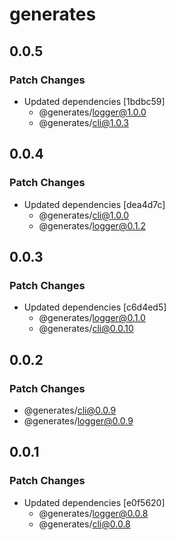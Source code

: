 # generates

## 0.0.5

### Patch Changes

- Updated dependencies [1bdbc59]
  - @generates/logger@1.0.0
  - @generates/cli@1.0.3

## 0.0.4

### Patch Changes

- Updated dependencies [dea4d7c]
  - @generates/cli@1.0.0
  - @generates/logger@0.1.2

## 0.0.3

### Patch Changes

- Updated dependencies [c6d4ed5]
  - @generates/logger@0.1.0
  - @generates/cli@0.0.10

## 0.0.2

### Patch Changes

- @generates/cli@0.0.9
- @generates/logger@0.0.9

## 0.0.1

### Patch Changes

- Updated dependencies [e0f5620]
  - @generates/logger@0.0.8
  - @generates/cli@0.0.8
